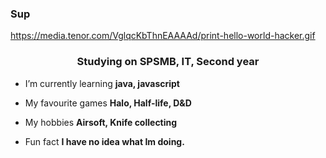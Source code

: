 ### Sup

https://media.tenor.com/VglqcKbThnEAAAAd/print-hello-world-hacker.gif

<h3 align="center">Studying on SPSMB, IT, Second year</h3>

- I’m currently learning **java, javascript**

- My favourite games **Halo, Half-life, D&D**

- My hobbies **Airsoft, Knife collecting**

- Fun fact **I have no idea what Im doing.**

<p align="left">
</p>
